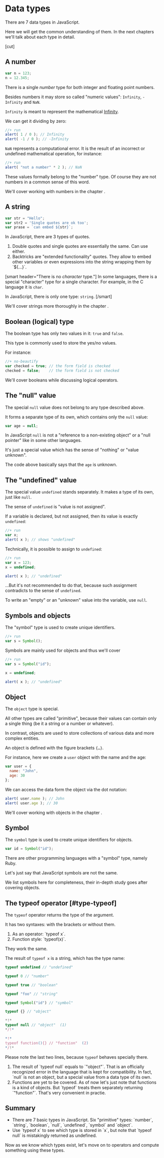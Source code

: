 # Data types

There are 7 data types in JavaScript.

Here we will get the common understanding of them. In the next chapters we'll talk about each type in detail.

[cut]

## A number

```js
var n = 123;
n = 12.345;
```

There is a single *number* type for both integer and floating point numbers.

Besides numbers it may store so called "numeric values": `Infinity`, `-Infinity` and `NaN`.

`Infinity` is meant to represent the mathematical [Infinity](https://en.wikipedia.org/wiki/Infinity).

We can get it dividing by zero:

```js
//+ run
alert( 1 / 0 ); // Infinity
alert( -1 / 0 ); // -Infinity
```

`NaN` represents a computational error. It is the result of an incorrect or undefined mathematical operation, for instance:

```js
//+ run
alert( "not a number" * 2 ); // NaN
```

These values formally belong to the "number" type. Of course they are not numbers in a common sense of this word.

We'll cover working with numbers in the chapter [](/number).

## A string

```js
var str = "Hello";
var str2 = 'Single quotes are ok too';
var prase = `can embed ${str}`;
```

In JavaScript, there are 3 types of quotes.

<ol>
<li>Double quotes and single quotes are essentially the same. Can use either.</li>
<li>Backtricks are "extended functionality" quotes. They allow to embed other variables or even expressions into the string wrapping them by `${…}`.</li>
</ol>

[smart header="There is no *character* type."]
In some languages, there is a special "character" type for a single character. For example, in the C language it is `char`.

In JavaScript, there is only one type: `string`. 
[/smart]

We'll cover strings more thoroughly in the chapter [](/string).

## Boolean (logical) type

The boolean type has only two values in it: `true` and `false`.

This type is commonly used to store the yes/no values.

For instance:

```js
//+ no-beautify
var checked = true; // the form field is checked
checked = false;    // the form field is not checked
```

We'll cover booleans while discussing logical operators.

## The "null" value

The special `null` value does not belong to any type described above.

It forms a separate type of its own, which contains only the `null` value:

```js
var age = null;
```

In JavaScript `null` is not a "reference to a non-existing object" or a "null pointer" like in some other languages.

It's just a special value which has the sense of "nothing" or "value unknown".

The code above basically says that the `age` is unknown.

## The "undefined" value

The special value `undefined` stands separately. It makes a type of its own, just like `null`. 

The sense of `undefined` is "value is not assigned".

If a variable is declared, but not assigned, then its value is exactly `undefined`:

```js
//+ run
var x;
alert( x ); // shows "undefined"
```

Technically, it is possible to assign to `undefined`:

```js
//+ run
var x = 123;
x = undefined;

alert( x ); // "undefined"
```

...But it's not recommended to do that, because such assignment contradicts to the sense of `undefined`.

To write an "empty" or an "unknown" value into the variable, use `null`.


## Symbols and objects

The "symbol" type is used to create unique identifiers.

```js
//+ run
var s = Symbol();
```

Symbols are mainly used for objects and thus we'll cover



```js
//+ run
var s = Symbol("id");

x = undefined;

alert( x ); // "undefined"
```


## Object

The `object` type is special. 

All other types are called "primitive", because their values can contain only a single thing (be it a string or a number or whatever).

In contrast, objects are used to store collections of various data and more complex entities.

An object is defined with the figure brackets `{…}`.

For instance, here we create a `user` object with the name and the age:

```js
var user = { 
  name: "John",
  age: 30
};
```

We can access the data form the object via the dot notation:

```js
alert( user.name ); // John
alert( user.age ); // 30
```

We'll cover working with objects in the chapter [](/object).

## Symbol

The `symbol` type is used to create unique identifiers for objects.

```js
var id = Symbol("id");
```

There are other programming languages with a "symbol" type, namely Ruby. 

Let's just say that JavaScript symbols are not the same.

We list symbols here for completeness, their in-depth study goes after covering objects.

## The typeof operator [#type-typeof]

The `typeof` operator returns the type of the argument.

It has two syntaxes: with the brackets or without them.

<ol>
<li>As an operator: `typeof x`.</li>
<li>Function style: `typeof(x)`.</li>
</ol>

They work the same. 

The result of `typeof x` is a string, which has the type name:

```js
typeof undefined // "undefined" 

typeof 0 // "number" 

typeof true // "boolean" 

typeof "foo" // "string" 

typeof Symbol("id") // "symbol"

typeof {} // "object" 

*!*
typeof null // "object"  (1)
*/!*

*!*
typeof function(){} // "function"  (2)
*/!*
```

Please note the last two lines, because `typeof` behaves specially there.

<ol>
<li>The result of `typeof null` equals to `"object"`. That is an officially recognized error in the language that is kept for compatibility. In fact, `null` is not an object, but a special value from a data type of its own.</li>
<li>Functions are yet to be covered. As of now let's just note that functions is a kind of objects. But `typeof` treats them separately returning `"function"`. That's very convenient in practie.</li>
</ol>

## Summary

<ul>
<li>There are 7 basic types in JavaScript. Six "primitive" types: `number`, `string`, `boolean`, `null`, `undefined`, `symbol` and `object`.</li>
<li>Use `typeof x` to see which type is stored in `x`, but note that `typeof null` is mistakingly returned as undefined.</li>
</ul>

Now as we know which types exist, let's move on to operators and compute something using these types.
